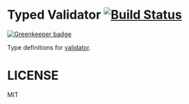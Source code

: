 # Typed Validator [![Build Status][travis-image]][travis-url] 

[![Greenkeeper badge](https://badges.greenkeeper.io/types/validator.svg)](https://greenkeeper.io/)

Type definitions for [validator](https://github.com/chriso/validator.js).

# LICENSE
MIT

[travis-url]: https://travis-ci.org/types/validator/
[travis-image]: http://img.shields.io/travis/types/validator.svg
